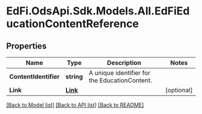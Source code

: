 # EdFi.OdsApi.Sdk.Models.All.EdFiEducationContentReference
## Properties

Name | Type | Description | Notes
------------ | ------------- | ------------- | -------------
**ContentIdentifier** | **string** | A unique identifier for the EducationContent. | 
**Link** | [**Link**](Link.md) |  | [optional] 

[[Back to Model list]](../README.md#documentation-for-models) [[Back to API list]](../README.md#documentation-for-api-endpoints) [[Back to README]](../README.md)

